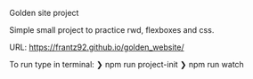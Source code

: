 Golden site project

Simple small project to practice rwd, flexboxes and css. 

URL: https://frantz92.github.io/golden_website/

To run type in terminal:
    ❯ npm run project-init
    ❯ npm run watch
